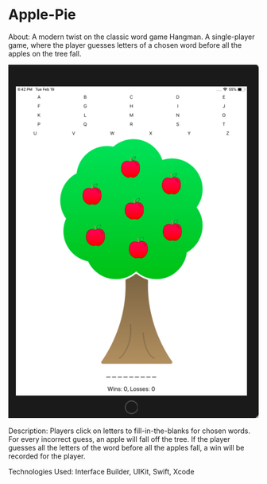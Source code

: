 # Apple-Pie
About: A modern twist on the classic word game Hangman. A single-player game, where the player guesses letters of a chosen word before all the apples on the tree fall. 

![myimage-alt-tag](https://github.com/ShaliseA/Apple-Pie/blob/master/Screen%20Shot%202019-02-19%20at%206.42.13%20PM.png)

Description: Players click on letters to fill-in-the-blanks for chosen words. For every incorrect guess, an apple will fall off the tree. If the player guesses all the letters of the word before all the apples fall, a win will be recorded for the player. 

Technologies Used: Interface Builder, UIKit, Swift, Xcode
